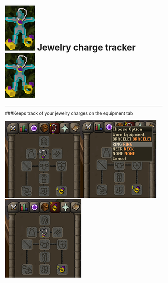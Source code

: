 # ![](./screenshots/titleicon.png) Jewelry charge tracker ![](./screenshots/titleicon.png)
___
###Keeps track of your jewelry charges on the equipment tab

![](./screenshots/pic1.png)![](./screenshots/pic2.png)![](./screenshots/pic3.png)